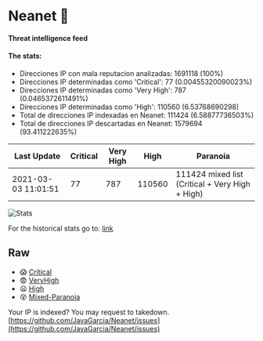 # Neanet :hocho:
#### Threat intelligence feed
#### The stats:

- Direcciones IP con mala reputacion analizadas: 1691118 (100%)
- Direcciones IP determinadas como 'Critical':  77 (0.00455320090023%)
- Direcciones IP determinadas como 'Very High':  787 (0.0465372611491%)
- Direcciones IP determinadas como 'High':  110560 (6.53768690298)
- Total de direcciones IP indexadas en Neanet:  111424 (6.58877736503%)
- Total de direcciones IP descartadas en Neanet:  1579694 (93.411222635%)

| Last Update | Critical | Very High | High | Paranoia |
| --- | --- | --- | --- | --- |
| 2021-03-03 11:01:51 | 77 | 787 | 110560 | 111424 mixed list (Critical + Very High + High)|

![Stats](https://docs.google.com/spreadsheets/d/e/2PACX-1vSnaNMIXVabIpDJjufMlzH7poXnshF3mgd8Is1g9ytUEzVsP5my4Trn8f-xkoLLQ38xpL3HtmUexLo6/pubchart?oid=501124687&format=image)

For the historical stats go to: [link](/stats.csv)
## Raw
- :scream: [Critical](https://raw.githubusercontent.com/JavaGarcia/Neanet/master/blacklists/neanet_critical.txt)
- :fearful: [VeryHigh](https://raw.githubusercontent.com/JavaGarcia/Neanet/master/blacklists/neanet_veryHigh.txtt)
- :frowning: [High](https://raw.githubusercontent.com/JavaGarcia/Neanet/master/blacklists/neanet_high.txt)
- :dizzy_face: [Mixed-Paranoia](https://raw.githubusercontent.com/JavaGarcia/Neanet/master/blacklists/neanet_all.txt)


Your IP is indexed? You may request to takedown. [https://github.com/JavaGarcia/Neanet/issues](https://github.com/JavaGarcia/Neanet/issues)


















































































































































































































































































































































































































































































































































































































































































































































































































































































































































































































































































































































































































































































































































































































































































































































































































































































































































































































































































































































































































































































































































































































































































































































































































































































































































































































































































































































































































































































































































































































































































































































































































































































































































































































































































































































































































































































































































































































































































































































































































































































































































































































































































































































































































































































































































































































































































































































































